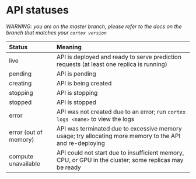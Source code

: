 # API statuses

_WARNING: you are on the master branch, please refer to the docs on the branch that matches your `cortex version`_

<!-- TODO -->

| Status                | Meaning |
| :--- | :--- |
| live                  | API is deployed and ready to serve prediction requests (at least one replica is running) |
| pending               | API is pending |
| creating              | API is being created |
| stopping              | API is stopping |
| stopped               | API is stopped |
| error                 | API was not created due to an error; run `cortex logs <name>` to view the logs |
| error (out of memory) | API was terminated due to excessive memory usage; try allocating more memory to the API and re-deploying |
| compute unavailable   | API could not start due to insufficient memory, CPU, or GPU in the cluster; some replicas may be ready |
